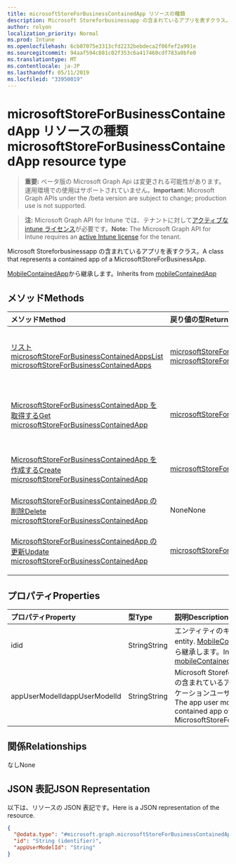 ```yaml
---
title: microsoftStoreForBusinessContainedApp リソースの種類
description: Microsoft Storeforbusinessapp の含まれているアプリを表すクラス。
author: rolyon
localization_priority: Normal
ms.prod: Intune
ms.openlocfilehash: 6cb07075e3313cfd2232bebdeca2f06fef2a991e
ms.sourcegitcommit: 94aaf594c881c02f353c6a417460cdf783a0bfe0
ms.translationtype: MT
ms.contentlocale: ja-JP
ms.lasthandoff: 05/11/2019
ms.locfileid: "33950019"
---
```

# <a name="microsoftstoreforbusinesscontainedapp-resource-type"></a><span data-ttu-id="ab010-103">microsoftStoreForBusinessContainedApp リソースの種類</span><span class="sxs-lookup"><span data-stu-id="ab010-103">microsoftStoreForBusinessContainedApp resource type</span></span>

> <span data-ttu-id="ab010-104">**重要:** ベータ版の Microsoft Graph Api は変更される可能性があります。運用環境での使用はサポートされていません。</span><span class="sxs-lookup"><span data-stu-id="ab010-104">**Important:** Microsoft Graph APIs under the /beta version are subject to change; production use is not supported.</span></span>

> <span data-ttu-id="ab010-105">**注:** Microsoft Graph API for Intune では、テナントに対して[アクティブな intune ライセンス](https://go.microsoft.com/fwlink/?linkid=839381)が必要です。</span><span class="sxs-lookup"><span data-stu-id="ab010-105">**Note:** The Microsoft Graph API for Intune requires an [active Intune license](https://go.microsoft.com/fwlink/?linkid=839381) for the tenant.</span></span>

<span data-ttu-id="ab010-106">Microsoft Storeforbusinessapp の含まれているアプリを表すクラス。</span><span class="sxs-lookup"><span data-stu-id="ab010-106">A class that represents a contained app of a MicrosoftStoreForBusinessApp.</span></span>


<span data-ttu-id="ab010-107">[MobileContainedApp](../resources/intune-apps-mobilecontainedapp.md)から継承します。</span><span class="sxs-lookup"><span data-stu-id="ab010-107">Inherits from [mobileContainedApp](../resources/intune-apps-mobilecontainedapp.md)</span></span>

## <a name="methods"></a><span data-ttu-id="ab010-108">メソッド</span><span class="sxs-lookup"><span data-stu-id="ab010-108">Methods</span></span>
|<span data-ttu-id="ab010-109">メソッド</span><span class="sxs-lookup"><span data-stu-id="ab010-109">Method</span></span>|<span data-ttu-id="ab010-110">戻り値の型</span><span class="sxs-lookup"><span data-stu-id="ab010-110">Return Type</span></span>|<span data-ttu-id="ab010-111">説明</span><span class="sxs-lookup"><span data-stu-id="ab010-111">Description</span></span>|
|:---|:---|:---|
|[<span data-ttu-id="ab010-112">リスト microsoftStoreForBusinessContainedApps</span><span class="sxs-lookup"><span data-stu-id="ab010-112">List microsoftStoreForBusinessContainedApps</span></span>](../api/intune-apps-microsoftstoreforbusinesscontainedapp-list.md)|<span data-ttu-id="ab010-113">[microsoftStoreForBusinessContainedApp](../resources/intune-apps-microsoftstoreforbusinesscontainedapp.md)コレクション</span><span class="sxs-lookup"><span data-stu-id="ab010-113">[microsoftStoreForBusinessContainedApp](../resources/intune-apps-microsoftstoreforbusinesscontainedapp.md) collection</span></span>|<span data-ttu-id="ab010-114">[MicrosoftStoreForBusinessContainedApp](../resources/intune-apps-microsoftstoreforbusinesscontainedapp.md)オブジェクトのプロパティとリレーションシップをリストします。</span><span class="sxs-lookup"><span data-stu-id="ab010-114">List properties and relationships of the [microsoftStoreForBusinessContainedApp](../resources/intune-apps-microsoftstoreforbusinesscontainedapp.md) objects.</span></span>|
|[<span data-ttu-id="ab010-115">MicrosoftStoreForBusinessContainedApp を取得する</span><span class="sxs-lookup"><span data-stu-id="ab010-115">Get microsoftStoreForBusinessContainedApp</span></span>](../api/intune-apps-microsoftstoreforbusinesscontainedapp-get.md)|[<span data-ttu-id="ab010-116">microsoftStoreForBusinessContainedApp</span><span class="sxs-lookup"><span data-stu-id="ab010-116">microsoftStoreForBusinessContainedApp</span></span>](../resources/intune-apps-microsoftstoreforbusinesscontainedapp.md)|<span data-ttu-id="ab010-117">[MicrosoftStoreForBusinessContainedApp](../resources/intune-apps-microsoftstoreforbusinesscontainedapp.md)オブジェクトのプロパティとリレーションシップを読み取ります。</span><span class="sxs-lookup"><span data-stu-id="ab010-117">Read properties and relationships of the [microsoftStoreForBusinessContainedApp](../resources/intune-apps-microsoftstoreforbusinesscontainedapp.md) object.</span></span>|
|[<span data-ttu-id="ab010-118">MicrosoftStoreForBusinessContainedApp を作成する</span><span class="sxs-lookup"><span data-stu-id="ab010-118">Create microsoftStoreForBusinessContainedApp</span></span>](../api/intune-apps-microsoftstoreforbusinesscontainedapp-create.md)|[<span data-ttu-id="ab010-119">microsoftStoreForBusinessContainedApp</span><span class="sxs-lookup"><span data-stu-id="ab010-119">microsoftStoreForBusinessContainedApp</span></span>](../resources/intune-apps-microsoftstoreforbusinesscontainedapp.md)|<span data-ttu-id="ab010-120">新しい[microsoftStoreForBusinessContainedApp](../resources/intune-apps-microsoftstoreforbusinesscontainedapp.md)オブジェクトを作成します。</span><span class="sxs-lookup"><span data-stu-id="ab010-120">Create a new [microsoftStoreForBusinessContainedApp](../resources/intune-apps-microsoftstoreforbusinesscontainedapp.md) object.</span></span>|
|[<span data-ttu-id="ab010-121">MicrosoftStoreForBusinessContainedApp の削除</span><span class="sxs-lookup"><span data-stu-id="ab010-121">Delete microsoftStoreForBusinessContainedApp</span></span>](../api/intune-apps-microsoftstoreforbusinesscontainedapp-delete.md)|<span data-ttu-id="ab010-122">None</span><span class="sxs-lookup"><span data-stu-id="ab010-122">None</span></span>|<span data-ttu-id="ab010-123">[MicrosoftStoreForBusinessContainedApp](../resources/intune-apps-microsoftstoreforbusinesscontainedapp.md)を削除します。</span><span class="sxs-lookup"><span data-stu-id="ab010-123">Deletes a [microsoftStoreForBusinessContainedApp](../resources/intune-apps-microsoftstoreforbusinesscontainedapp.md).</span></span>|
|[<span data-ttu-id="ab010-124">MicrosoftStoreForBusinessContainedApp の更新</span><span class="sxs-lookup"><span data-stu-id="ab010-124">Update microsoftStoreForBusinessContainedApp</span></span>](../api/intune-apps-microsoftstoreforbusinesscontainedapp-update.md)|[<span data-ttu-id="ab010-125">microsoftStoreForBusinessContainedApp</span><span class="sxs-lookup"><span data-stu-id="ab010-125">microsoftStoreForBusinessContainedApp</span></span>](../resources/intune-apps-microsoftstoreforbusinesscontainedapp.md)|<span data-ttu-id="ab010-126">[MicrosoftStoreForBusinessContainedApp](../resources/intune-apps-microsoftstoreforbusinesscontainedapp.md)オブジェクトのプロパティを更新します。</span><span class="sxs-lookup"><span data-stu-id="ab010-126">Update the properties of a [microsoftStoreForBusinessContainedApp](../resources/intune-apps-microsoftstoreforbusinesscontainedapp.md) object.</span></span>|

## <a name="properties"></a><span data-ttu-id="ab010-127">プロパティ</span><span class="sxs-lookup"><span data-stu-id="ab010-127">Properties</span></span>
|<span data-ttu-id="ab010-128">プロパティ</span><span class="sxs-lookup"><span data-stu-id="ab010-128">Property</span></span>|<span data-ttu-id="ab010-129">型</span><span class="sxs-lookup"><span data-stu-id="ab010-129">Type</span></span>|<span data-ttu-id="ab010-130">説明</span><span class="sxs-lookup"><span data-stu-id="ab010-130">Description</span></span>|
|:---|:---|:---|
|<span data-ttu-id="ab010-131">id</span><span class="sxs-lookup"><span data-stu-id="ab010-131">id</span></span>|<span data-ttu-id="ab010-132">String</span><span class="sxs-lookup"><span data-stu-id="ab010-132">String</span></span>|<span data-ttu-id="ab010-133">エンティティのキー。</span><span class="sxs-lookup"><span data-stu-id="ab010-133">Key of the entity.</span></span> <span data-ttu-id="ab010-134">[MobileContainedApp](../resources/intune-apps-mobilecontainedapp.md)から継承します。</span><span class="sxs-lookup"><span data-stu-id="ab010-134">Inherited from [mobileContainedApp](../resources/intune-apps-mobilecontainedapp.md)</span></span>|
|<span data-ttu-id="ab010-135">appUserModelId</span><span class="sxs-lookup"><span data-stu-id="ab010-135">appUserModelId</span></span>|<span data-ttu-id="ab010-136">String</span><span class="sxs-lookup"><span data-stu-id="ab010-136">String</span></span>|<span data-ttu-id="ab010-137">Microsoft Storeforbusinessapp の含まれているアプリのアプリケーションユーザーモデル ID。</span><span class="sxs-lookup"><span data-stu-id="ab010-137">The app user model ID of the contained app of a MicrosoftStoreForBusinessApp.</span></span>|

## <a name="relationships"></a><span data-ttu-id="ab010-138">関係</span><span class="sxs-lookup"><span data-stu-id="ab010-138">Relationships</span></span>
<span data-ttu-id="ab010-139">なし</span><span class="sxs-lookup"><span data-stu-id="ab010-139">None</span></span>

## <a name="json-representation"></a><span data-ttu-id="ab010-140">JSON 表記</span><span class="sxs-lookup"><span data-stu-id="ab010-140">JSON Representation</span></span>
<span data-ttu-id="ab010-141">以下は、リソースの JSON 表記です。</span><span class="sxs-lookup"><span data-stu-id="ab010-141">Here is a JSON representation of the resource.</span></span>
<!-- {
  "blockType": "resource",
  "keyProperty": "id",
  "@odata.type": "microsoft.graph.microsoftStoreForBusinessContainedApp"
}
-->
``` json
{
  "@odata.type": "#microsoft.graph.microsoftStoreForBusinessContainedApp",
  "id": "String (identifier)",
  "appUserModelId": "String"
}
```





